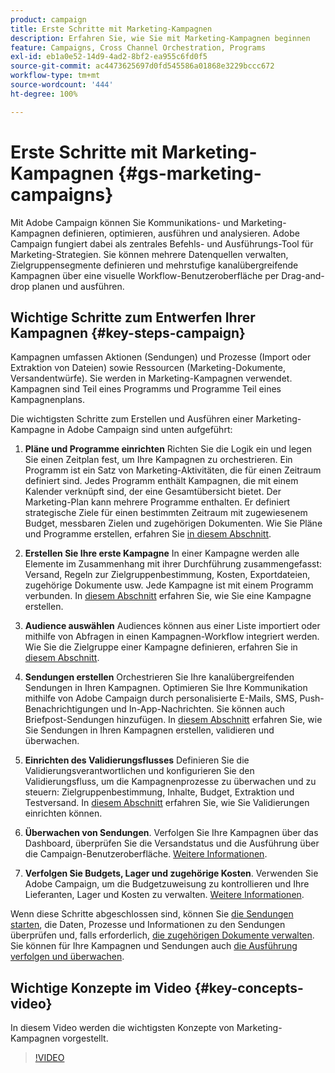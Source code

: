 ```yaml
---
product: campaign
title: Erste Schritte mit Marketing-Kampagnen
description: Erfahren Sie, wie Sie mit Marketing-Kampagnen beginnen
feature: Campaigns, Cross Channel Orchestration, Programs
exl-id: eb1a0e52-14d9-4ad2-8bf2-ea955c6fd0f5
source-git-commit: ac4473625697d0fd545586a01868e3229bccc672
workflow-type: tm+mt
source-wordcount: '444'
ht-degree: 100%

---
```


# Erste Schritte mit Marketing-Kampagnen {#gs-marketing-campaigns}

Mit Adobe Campaign können Sie Kommunikations- und Marketing-Kampagnen definieren, optimieren, ausführen und analysieren. Adobe Campaign fungiert dabei als zentrales Befehls- und Ausführungs-Tool für Marketing-Strategien. Sie können mehrere Datenquellen verwalten, Zielgruppensegmente definieren und mehrstufige kanalübergreifende Kampagnen über eine visuelle Workflow-Benutzeroberfläche per Drag-and-drop planen und ausführen.


<!--In addition, the **Marketing Resource Management (MRM)** module lets you control marketing actions in a collaborative mode by providing complete management and real-time tracking of the tasks, budgets and marketing resources involved. The Marketing Resource Management lets you optimize and regulate the management of internal and external processes, resources and marketing campaigns, as well as third party relations (agencies, printers, etc.). For more on this, refer to [this section](about-marketing-resource-management.md).

>[!NOTE]
>
>Capabilities related to population targeting, message personalization and message delivery on the various channels are detailed in [this section](../../delivery/using/steps-about-delivery-creation-steps.md).-->


## Wichtige Schritte zum Entwerfen Ihrer Kampagnen {#key-steps-campaign}

Kampagnen umfassen Aktionen (Sendungen) und Prozesse (Import oder Extraktion von Dateien) sowie Ressourcen (Marketing-Dokumente, Versandentwürfe). Sie werden in Marketing-Kampagnen verwendet. Kampagnen sind Teil eines Programms und Programme Teil eines Kampagnenplans.

Die wichtigsten Schritte zum Erstellen und Ausführen einer Marketing-Kampagne in Adobe Campaign sind unten aufgeführt:

1. **Pläne und Programme einrichten** Richten Sie die Logik ein und legen Sie einen Zeitplan fest, um Ihre Kampagnen zu orchestrieren. 
Ein Programm ist ein Satz von Marketing-Aktivitäten, die für einen Zeitraum definiert sind. Jedes Programm enthält Kampagnen, die mit einem Kalender verknüpft sind, der eine Gesamtübersicht bietet. Der Marketing-Plan kann mehrere Programme enthalten. Er definiert strategische Ziele für einen bestimmten Zeitraum mit zugewiesenem Budget, messbaren Zielen und zugehörigen Dokumenten. Wie Sie Pläne und Programme erstellen, erfahren Sie [in diesem Abschnitt](marketing-campaign-create.md#create-plan-and-program).

1. **Erstellen Sie Ihre erste Kampagne**
In einer Kampagne werden alle Elemente im Zusammenhang mit ihrer Durchführung zusammengefasst: Versand, Regeln zur Zielgruppenbestimmung, Kosten, Exportdateien, zugehörige Dokumente usw. Jede Kampagne ist mit einem Programm verbunden. In [diesem Abschnitt](marketing-campaign-create.md#create-a-campaign) erfahren Sie, wie Sie eine Kampagne erstellen.

1. **Audience auswählen**
Audiences können aus einer Liste importiert oder mithilfe von Abfragen in einen Kampagnen-Workflow integriert werden. Wie Sie die Zielgruppe einer Kampagne definieren, erfahren Sie in [diesem Abschnitt](marketing-campaign-target.md#select-the-target-population).

1. **Sendungen erstellen**
Orchestrieren Sie Ihre kanalübergreifenden Sendungen in Ihren Kampagnen. Optimieren Sie Ihre Kommunikation mithilfe von Adobe Campaign durch personalisierte E-Mails, SMS, Push-Benachrichtigungen und In-App-Nachrichten. Sie können auch Briefpost-Sendungen hinzufügen. In [diesem Abschnitt](marketing-campaign-deliveries.md) erfahren Sie, wie Sie Sendungen in Ihren Kampagnen erstellen, validieren und überwachen.

1. **Einrichten des Validierungsflusses**
Definieren Sie die Validierungsverantwortlichen und konfigurieren Sie den Validierungsfluss, um die Kampagnenprozesse zu überwachen und zu steuern: Zielgruppenbestimmung, Inhalte, Budget, Extraktion und Testversand. In [diesem Abschnitt](marketing-campaign-approval.md) erfahren Sie, wie Sie Validierungen einrichten können.

1. **Überwachen von Sendungen**.
Verfolgen Sie Ihre Kampagnen über das Dashboard, überprüfen Sie die Versandstatus und die Ausführung über die Campaign-Benutzeroberfläche. [Weitere Informationen](marketing-campaign-monitoring.md).

1. **Verfolgen Sie Budgets, Lager und zugehörige Kosten**.
Verwenden Sie Adobe Campaign, um die Budgetzuweisung zu kontrollieren und Ihre Lieferanten, Lager und Kosten zu verwalten. [Weitere Informationen](providers--stocks-and-budgets.md#create-service-providers-and-their-cost-structures).

Wenn diese Schritte abgeschlossen sind, können Sie [die Sendungen starten](marketing-campaign-deliveries.md#start-a-delivery), die Daten, Prozesse und Informationen zu den Sendungen überprüfen und, falls erforderlich, [die zugehörigen Dokumente verwalten](marketing-campaign-deliveries.md#manage-associated-documents). Sie können für Ihre Kampagnen und Sendungen auch [die Ausführung verfolgen und überwachen](marketing-campaign-monitoring.md).


## Wichtige Konzepte im Video {#key-concepts-video}

In diesem Video werden die wichtigsten Konzepte von Marketing-Kampagnen vorgestellt.

>[!VIDEO](https://video.tv.adobe.com/v/35131?quality=12)
